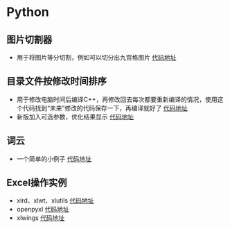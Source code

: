 
# Python

## 图片切割器

- 用于将图片等分切割，例如可以切分出九宫格图片 [代码地址](https://github.com/AlbertGithubHome/Bella/blob/master/python/image_operation/imagesplit/imagesplit.py)

## 目录文件按修改时间排序

- 用于修改电脑时间后编译C++，再修改回去每次都要重新编译的情况，使用这个代码找到“未来”修改的代码保存一下，再编译就好了 [代码地址](https://github.com/AlbertGithubHome/Bella/blob/master/python/file_operation/lookupfiles_sortedbymodifydate.py)
- 新版加入可选参数，优化结果显示 [代码地址](https://github.com/AlbertGithubHome/Bella/blob/master/python/file_operation/listfiles_orderby_modifydate.py)

## 词云

- 一个简单的小例子 [代码地址](https://github.com/AlbertGithubHome/Bella/blob/master/python/worldcloud/simplewordcloud.py)

## Excel操作实例

- xlrd、xlwt、xlutils [代码地址](https://github.com/AlbertGithubHome/Bella/blob/master/python/xloperation/xl_rd_wt_utils/xl_rd_wt_utils.py)
- openpyxl [代码地址](https://github.com/AlbertGithubHome/Bella/blob/master/python/xloperation/open_py_xl/open_py_xl.py)
- xlwings [代码地址](https://github.com/AlbertGithubHome/Bella/blob/master/python/xloperation/xl_wings/xl_wings.py)
